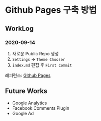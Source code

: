 # Github Pages 구축 방법

## WorkLog
### 2020-09-14
1. 새로운 Public Repo 생성  
2. `Settings` → `Theme Chooser`  
3. `index.md` 편집 후 `First Commit`  

레퍼런스: [Github Pages](https://pages.github.com/)

## Future Works
- Google Analytics  
- Facebook Comments Plugin  
- Google Ad  

